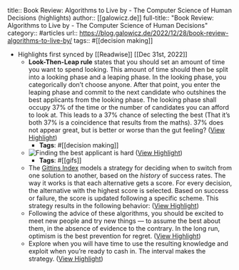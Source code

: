 title:: Book Review: Algorithms to Live by - The Computer Science of Human Decisions (highlights)
author:: [[galowicz.de]]
full-title:: "Book Review: Algorithms to Live by - The Computer Science of Human Decisions"
category:: #articles
url:: https://blog.galowicz.de/2022/12/28/book-review-algorithms-to-live-by/
tags:: #[[decision making]]

- Highlights first synced by [[Readwise]] [[Dec 31st, 2022]]
	- **Look-Then-Leap rule** states that you should set an amount of time you want to spend looking. This amount of time should then be split into a looking phase and a leaping phase. In the looking phase, you categorically don’t choose anyone. After that point, you enter the leaping phase and commit to the next candidate who outshines the best applicants from the looking phase. The looking phase shall occupy 37% of the time or the number of candidates you can afford to look at. This leads to a 37% chance of selecting the best (That it’s both 37% is a coincidence that results from the maths). 37% does not appear great, but is better or worse than the gut feeling? ([View Highlight](https://read.readwise.io/read/01gnkj23nhg2asbet0d72fjtbe))
		- **Tags**: #[[decision making]]
	- ![Finding the best applicant is hard](https://blog.galowicz.de/2022/12/28/book-review-algorithms-to-live-by/../../../../images/books/algorithms-to-live-by-the-office.webp) ([View Highlight](https://read.readwise.io/read/01gnkj3mar13m5mfwva6qq89ww))
		- **Tags**: #[[gifs]]
	- The [Gittins Index](https://en.wikipedia.org/wiki/Gittins_index) models a strategy for deciding when to switch from one solution to another, based on the *history* of success rates. The way it works is that each alternative gets a score. For every decision, the alternative with the highest score is selected. Based on success or failure, the score is updated following a specific scheme. This strategy results in the following behavior: ([View Highlight](https://read.readwise.io/read/01gnkjjzwjse682tsxfp8v43sk))
	- Following the advice of these algorithms, you should be excited to meet new people and try new things — to assume the best about them, in the absence of evidence to the contrary. In the long run, optimism is the best prevention for regret. ([View Highlight](https://read.readwise.io/read/01gnkjnwmne2h7sg9h8v1a4zqc))
	- Explore when you will have time to use the resulting knowledge and exploit when you’re ready to cash in. The interval makes the strategy. ([View Highlight](https://read.readwise.io/read/01gnkjp3f0gcgkr59kr1heaxm2))